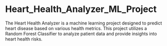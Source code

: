 # Heart_Health_Analyzer_ML_Project
The Heart Health Analyzer is a machine learning project designed to predict heart disease based on various health metrics. This project utilizes a Random Forest Classifier to analyze patient data and provide insights into heart health risks.
